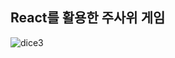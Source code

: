 ## React를 활용한 주사위 게임
![dice3](https://user-images.githubusercontent.com/59468442/127120062-2e2f132a-68e9-485c-92b8-3accd4289aeb.gif)
